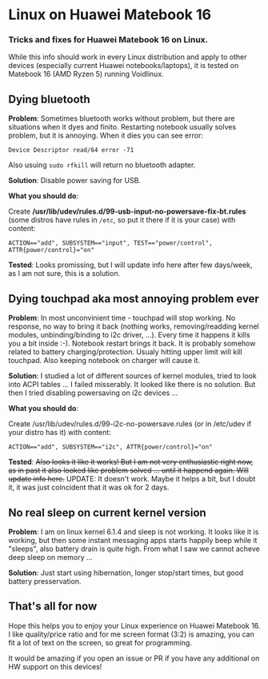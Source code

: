 # Linux on Huawei Matebook 16
### Tricks and fixes for Huawei Matebook 16 on Linux.

While this info should work in every Linux distribution and apply to other devices (especially current Huawei notebooks/laptops), it is tested on Matebook 16 (AMD Ryzen 5) running Voidlinux.

## Dying bluetooth

**Problem**: Sometimes bluetooth works without problem, but there are situations when it dyes and finito. Restarting notebook usually solves problem, but it is annoying. When it dies you can see error:

`Device Descriptor read/64 error -71`

Also usuing `sudo rfkill` will return no bluetooth adapter.

**Solution**: Disable power saving for USB.

**What you should do**: 

Create **/usr/lib/udev/rules.d/99-usb-input-no-powersave-fix-bt.rules** (some distros have rules in `/etc`, so put it there if it is your case) with content:

`ACTION=="add", SUBSYSTEM=="input", TEST=="power/control", ATTR{power/control}="on"`

**Tested**: Looks promissing, but I will update info here after few days/week, as I am not sure, this is a solution.

## Dying touchpad aka most annoying problem ever

**Problem**: In most unconvinient time - touchpad will stop working. No response, no way to bring it back (nothing works, removing/readding kernel modules, unbinding/binding to i2c driver, ...). Every time it happens it kills you a bit inside :-). Notebook restart brings it back. It is probably somehow related to battery charging/protection. Usualy hitting upper limit will kill touchpad. Also keeping notebook on charger will cause it.

**Solution**: I studied a lot of different sources of kernel modules, tried to look into ACPI tables ... I failed misserably. It looked like there is no solution. But then I tried disabling powersaving on i2c devices ...

**What you should do**:

Create /usr/lib/udev/rules.d/99-i2c-no-powersave.rules (or in /etc/udev if your distro has it) with content:

`ACTION=="add", SUBSYSTEM=="i2c", ATTR{power/control}="on"`

**Tested**: ~~Also looks it like it works! But I am not very enthusiastic right now, as in past it also looked like problem solved ... until it happend again. Will update info here.~~ UPDATE: It doesn't work. Maybe it helps a bit, but I doubt it, it was just coincident that it was ok for 2 days.

## No real sleep on current kernel version

**Problem**: I am on linux kernel 6.1.4 and sleep is not working. It looks like it is working, but then some instant messaging apps starts happily beep while it "sleeps", also battery drain is quite high. From what I saw we cannot acheve deep sleep on memory ...

**Solution**: Just start using hibernation, longer stop/start times, but good battery presservation.

## That's all for now

Hope this helps you to enjoy your Linux experience on Huawei Matebook 16. I like quality/price ratio and for me screen format (3:2) is amazing, you can fit a lot of text on the screen, so great for programming.

It would be amazing if you open an issue or PR if you have any additional on HW support on this devices!

